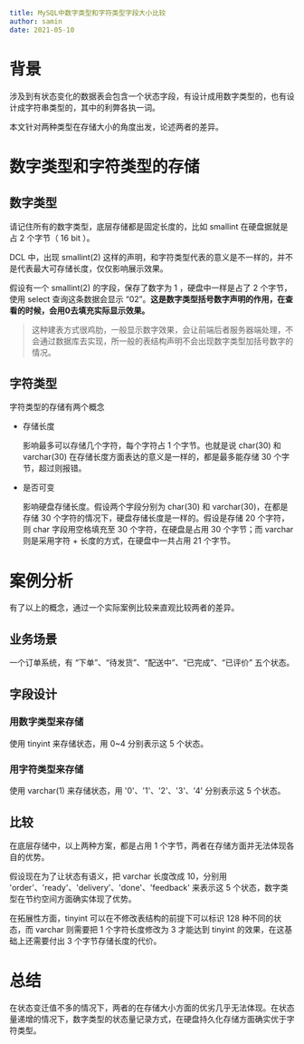```yaml
title: MySQL中数字类型和字符类型字段大小比较
author: samin
date: 2021-05-10
```

# 背景

涉及到有状态变化的数据表会包含一个状态字段，有设计成用数字类型的，也有设计成字符串类型的，其中的利弊各执一词。

本文针对两种类型在存储大小的角度出发，论述两者的差异。

# 数字类型和字符类型的存储

## 数字类型

请记住所有的数字类型，底层存储都是固定长度的，比如 smallint 在硬盘据就是占 2 个字节（ 16 bit ）。

DCL 中，出现 smallint(2) 这样的声明，和字符类型代表的意义是不一样的，并不是代表最大可存储长度，仅仅影响展示效果。

假设有一个 smallint(2) 的字段，保存了数字为 1 ，硬盘中一样是占了 2 个字节，使用 select 查询这条数据会显示 “02”。**这是数字类型括号数字声明的作用，在查看的时候，会用0去填充实际显示效果。**

> 这种建表方式很鸡肋，一般显示数字效果，会让前端后者服务器端处理，不会通过数据库去实现，所一般的表结构声明不会出现数字类型加括号数字的情况。

## 字符类型

字符类型的存储有两个概念

- 存储长度

    影响最多可以存储几个字符，每个字符占 1 个字节。也就是说 char(30) 和 varchar(30) 在存储长度方面表达的意义是一样的，都是最多能存储 30 个字节，超过则报错。
  
- 是否可变

    影响硬盘存储长度。假设两个字段分别为 char(30) 和 varchar(30)，在都是存储 30 个字符的情况下，硬盘存储长度是一样的。假设是存储 20 个字符，则 char 字段用空格填充至 30 个字符，在硬盘是占用 30 个字节；而 varchar 则是采用字符 + 长度的方式，在硬盘中一共占用 21 个字节。

# 案例分析

有了以上的概念，通过一个实际案例比较来直观比较两者的差异。

## 业务场景

一个订单系统，有 “下单”、“待发货”、“配送中”、“已完成”、“已评价” 五个状态。

## 字段设计

### 用数字类型来存储 

使用 tinyint 来存储状态，用 0~4 分别表示这 5 个状态。

### 用字符类型来存储

使用 varchar(1) 来存储状态，用 '0'、'1'、'2'、'3'、'4' 分别表示这 5 个状态。

## 比较

在底层存储中，以上两种方案，都是占用 1 个字节，两者在存储方面并无法体现各自的优势。

假设现在为了让状态有语义，把 varchar 长度改成 10，分别用 'order'、'ready'、'delivery'、'done'、'feedback' 来表示这 5 个状态，数字类型在节约空间方面确实体现了优势。

在拓展性方面，tinyint 可以在不修改表结构的前提下可以标识 128 种不同的状态，而 varchar 则需要把 1 个字符长度修改为 3 才能达到 tinyint 的效果，在这基础上还需要付出 3 个字节存储长度的代价。

# 总结

在状态变迁值不多的情况下，两者的在存储大小方面的优劣几乎无法体现。在状态量递增的情况下，数字类型的状态量记录方式，在硬盘持久化存储方面确实优于字符类型。
